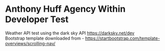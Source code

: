 # Anthony Huff Agency Within Developer Test
Weather API test using the dark sky API https://darksky.net/dev <br>
Bootstrap template downloaded from - https://startbootstrap.com/template-overviews/scrolling-nav/ 
